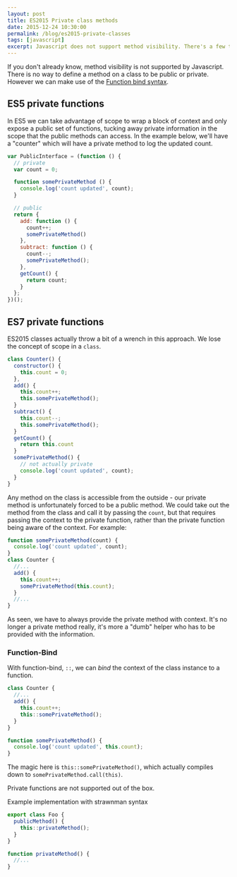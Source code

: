 ```yaml
---
layout: post
title: ES2015 Private class methods
date: 2015-12-24 10:30:00
permalink: /blog/es2015-private-classes
tags: [javascript]
excerpt: Javascript does not support method visibility. There's a few tricks to introduce private methods by determining what you want to export. But when it comes to ES6 classes, we can now create private methods a bit easier.
---
```


If you don't already know, method visibility is not supported by Javascript. There is no way to define a method on a class to be public or private. However we can make use of the <a href="http://babeljs.io/blog/2015/05/14/function-bind/" target="_blank" title="ES7 Function Bind">Function bind syntax</a>.

## ES5 private functions

In ES5 we can take advantage of scope to wrap a block of context and only expose a public set of functions, tucking away private information in the scope that the public methods can access. In the example below, we'll have a "counter" which will have a private method to log the updated count.

```js
var PublicInterface = (function () {
  // private
  var count = 0;

  function somePrivateMethod () {
    console.log('count updated', count);
  }

  // public
  return {
    add: function () {
      count++;
      somePrivateMethod()
    },
    subtract: function () {
      count--;
      somePrivateMethod();
    },
    getCount() {
      return count;
    }
  };
})();
```

## ES7 private functions

ES2015 classes actually throw a bit of a wrench in this approach. We lose the concept of scope in a `class`.

```js
class Counter() {
  constructor() {
    this.count = 0;
  },
  add() {
    this.count++;
    this.somePrivateMethod();
  }
  subtract() {
    this.count--;
    this.somePrivateMethod();
  }
  getCount() {
    return this.count
  }
  somePrivateMethod() {
    // not actually private
    console.log('count updated', count);
  }
}
```

Any method on the class is accessible from the outside - our private method is unfortunately forced to be a public method. We could take out the method from the class and call it by passing the `count`, but that requires passing the context to the private function, rather than the private function being aware of the context. For example:

```js
function somePrivateMethod(count) {
  console.log('count updated', count);
}
class Counter {
  //...
  add() {
    this.count++;
    somePrivateMethod(this.count);
  }
  //...
}
```

As seen, we have to always provide the private method with context. It's no longer a private method really, it's more a "dumb" helper who has to be provided with the information.

### Function-Bind

With function-bind, `::`, we can _bind_ the context of the class instance to a function.

```js
class Counter {
  //...
  add() {
    this.count++;
    this::somePrivateMethod();
  }
}

function somePrivateMethod() {
  console.log('count updated', this.count);
}
```

The magic here is `this::somePrivateMethod()`, which actually compiles down to `somePrivateMethod.call(this)`.


Private functions are not supported out of the box.

Example implementation with strawnman syntax

```js
export class Foo {
  publicMethod() {
    this::privateMethod();
  }
}

function privateMethod() {
  //...
}
```
